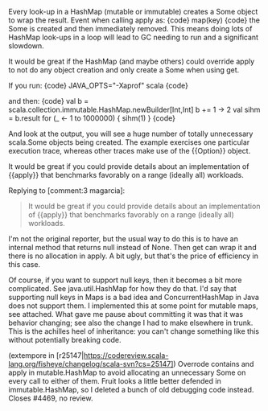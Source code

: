 Every look-up in a HashMap (mutable or immutable) creates a Some object to wrap the result.  Event when calling apply as:
{code}
map(key)
{code}
the Some is created and then immediately removed.  This means doing lots of HashMap look-ups in a loop will lead to GC needing to run and a significant slowdown.

It would be great if the HashMap (and maybe others) could override apply to not do any object creation and only create a Some when using get.

If you run:
{code}
JAVA_OPTS="-Xaprof" scala
{code}

and then:
{code}
val b = scala.collection.immutable.HashMap.newBuilder[Int,Int]
b += 1 -> 2
val sihm = b.result
for (_ <- 1 to 1000000) {
  sihm(1)
}
{code}

And look at the output, you will see a huge number of totally unnecessary scala.Some objects being created.
The example exercises one particular execution trace, whereas other traces make use of the {{Option}} object. 

It would be great if you could provide details about an implementation of {{apply}} that benchmarks favorably on a range (ideally all) workloads. 



Replying to [comment:3 magarcia]:
> It would be great if you could provide details about an implementation of {{apply}} that benchmarks favorably on a range (ideally all) workloads. 

I'm not the original reporter, but the usual way to do this is to have an internal method that returns null instead of None. Then get can wrap it and there is no allocation in apply. A bit ugly, but that's the price of efficiency in this case.

Of course, if you want to support null keys, then it becomes a bit more complicated. See java.util.HashMap for how they do that. I'd say that supporting null keys in Maps is a bad idea and ConcurrentHashMap in Java does not support them.
I implemented this at some point for mutable maps, see attached.  What gave me pause about committing it was that it was behavior changing; see also the change I had to make elsewhere in trunk.  This is the achilles heel of inheritance: you can't change something like this without potentially breaking code.

(extempore in [r25147|https://codereview.scala-lang.org/fisheye/changelog/scala-svn?cs=25147]) Overrode contains and apply in mutable.HashMap to avoid allocating
an unnecessary Some on every call to either of them. Fruit looks a
little better defended in immutable.HashMap, so I deleted a bunch of old
debugging code instead. Closes #4469, no review.
